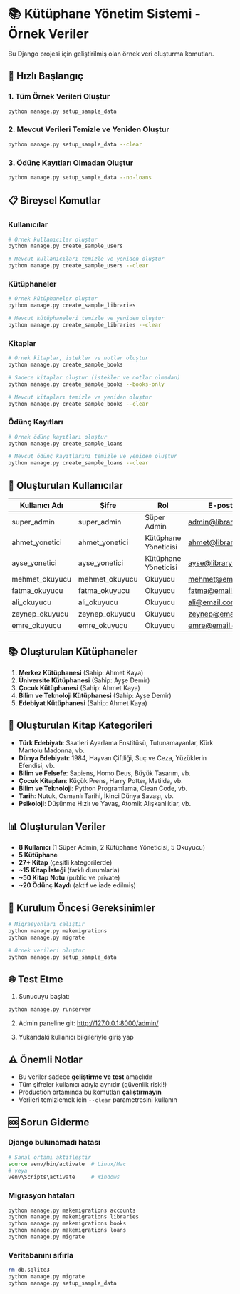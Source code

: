 # 📚 Kütüphane Yönetim Sistemi - Örnek Veriler

Bu Django projesi için geliştirilmiş olan örnek veri oluşturma komutları.

## 🚀 Hızlı Başlangıç

### 1. Tüm Örnek Verileri Oluştur
```bash
python manage.py setup_sample_data
```

### 2. Mevcut Verileri Temizle ve Yeniden Oluştur
```bash
python manage.py setup_sample_data --clear
```

### 3. Ödünç Kayıtları Olmadan Oluştur
```bash
python manage.py setup_sample_data --no-loans
```

## 📋 Bireysel Komutlar

### Kullanıcılar
```bash
# Örnek kullanıcılar oluştur
python manage.py create_sample_users

# Mevcut kullanıcıları temizle ve yeniden oluştur
python manage.py create_sample_users --clear
```

### Kütüphaneler
```bash
# Örnek kütüphaneler oluştur
python manage.py create_sample_libraries

# Mevcut kütüphaneleri temizle ve yeniden oluştur
python manage.py create_sample_libraries --clear
```

### Kitaplar
```bash
# Örnek kitaplar, istekler ve notlar oluştur
python manage.py create_sample_books

# Sadece kitaplar oluştur (istekler ve notlar olmadan)
python manage.py create_sample_books --books-only

# Mevcut kitapları temizle ve yeniden oluştur
python manage.py create_sample_books --clear
```

### Ödünç Kayıtları
```bash
# Örnek ödünç kayıtları oluştur
python manage.py create_sample_loans

# Mevcut ödünç kayıtlarını temizle ve yeniden oluştur
python manage.py create_sample_loans --clear
```

## 👥 Oluşturulan Kullanıcılar

| Kullanıcı Adı | Şifre | Rol | E-posta |
|----------------|-------|-----|---------|
| super_admin | super_admin | Süper Admin | admin@library.com |
| ahmet_yonetici | ahmet_yonetici | Kütüphane Yöneticisi | ahmet@library.com |
| ayse_yonetici | ayse_yonetici | Kütüphane Yöneticisi | ayse@library.com |
| mehmet_okuyucu | mehmet_okuyucu | Okuyucu | mehmet@email.com |
| fatma_okuyucu | fatma_okuyucu | Okuyucu | fatma@email.com |
| ali_okuyucu | ali_okuyucu | Okuyucu | ali@email.com |
| zeynep_okuyucu | zeynep_okuyucu | Okuyucu | zeynep@email.com |
| emre_okuyucu | emre_okuyucu | Okuyucu | emre@email.com |

## 📚 Oluşturulan Kütüphaneler

1. **Merkez Kütüphanesi** (Sahip: Ahmet Kaya)
2. **Üniversite Kütüphanesi** (Sahip: Ayşe Demir)
3. **Çocuk Kütüphanesi** (Sahip: Ahmet Kaya)
4. **Bilim ve Teknoloji Kütüphanesi** (Sahip: Ayşe Demir)
5. **Edebiyat Kütüphanesi** (Sahip: Ahmet Kaya)

## 📖 Oluşturulan Kitap Kategorileri

- **Türk Edebiyatı**: Saatleri Ayarlama Enstitüsü, Tutunamayanlar, Kürk Mantolu Madonna, vb.
- **Dünya Edebiyatı**: 1984, Hayvan Çiftliği, Suç ve Ceza, Yüzüklerin Efendisi, vb.
- **Bilim ve Felsefe**: Sapiens, Homo Deus, Büyük Tasarım, vb.
- **Çocuk Kitapları**: Küçük Prens, Harry Potter, Matilda, vb.
- **Bilim ve Teknoloji**: Python Programlama, Clean Code, vb.
- **Tarih**: Nutuk, Osmanlı Tarihi, İkinci Dünya Savaşı, vb.
- **Psikoloji**: Düşünme Hızlı ve Yavaş, Atomik Alışkanlıklar, vb.

## 📊 Oluşturulan Veriler

- **8 Kullanıcı** (1 Süper Admin, 2 Kütüphane Yöneticisi, 5 Okuyucu)
- **5 Kütüphane**
- **27+ Kitap** (çeşitli kategorilerde)
- **~15 Kitap İsteği** (farklı durumlarla)
- **~50 Kitap Notu** (public ve private)
- **~20 Ödünç Kaydı** (aktif ve iade edilmiş)

## 🔧 Kurulum Öncesi Gereksinimler

```bash
# Migrasyonları çalıştır
python manage.py makemigrations
python manage.py migrate

# Örnek verileri oluştur
python manage.py setup_sample_data
```

## 🌐 Test Etme

1. Sunucuyu başlat:
```bash
python manage.py runserver
```

2. Admin paneline git: http://127.0.0.1:8000/admin/

3. Yukarıdaki kullanıcı bilgileriyle giriş yap

## ⚠️ Önemli Notlar

- Bu veriler sadece **geliştirme ve test** amaçlıdır
- Tüm şifreler kullanıcı adıyla aynıdır (güvenlik riski!)
- Production ortamında bu komutları **çalıştırmayın**
- Verileri temizlemek için `--clear` parametresini kullanın

## 🆘 Sorun Giderme

### Django bulunamadı hatası
```bash
# Sanal ortamı aktifleştir
source venv/bin/activate  # Linux/Mac
# veya
venv\Scripts\activate     # Windows
```

### Migrasyon hataları
```bash
python manage.py makemigrations accounts
python manage.py makemigrations libraries
python manage.py makemigrations books
python manage.py makemigrations loans
python manage.py migrate
```

### Veritabanını sıfırla
```bash
rm db.sqlite3
python manage.py migrate
python manage.py setup_sample_data
```
